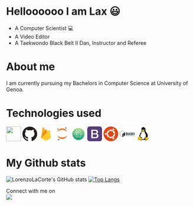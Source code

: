 # Helloooooo I am Lax 😃 
- A Computer Scientist :computer:
- A Video Editor 
- A Taekwondo Black Belt II Dan, Instructor and Referee 

# About me
I am currently pursuing my Bachelors in Computer Science at University of Genoa.

# Technologies used

<code><img height="40" width="40" src="https://upload.wikimedia.org/wikipedia/commons/thumb/3/3f/Git_icon.svg/1024px-Git_icon.svg.png"></code>
<code><img height="40" width="40" src="https://raw.githubusercontent.com/github/explore/80688e429a7d4ef2fca1e82350fe8e3517d3494d/topics/github-api/github-api.png"></code>
<code><img height="40" width="40" src="https://raw.githubusercontent.com/github/explore/80688e429a7d4ef2fca1e82350fe8e3517d3494d/topics/firebase/firebase.png"></code>
<code><img height="40" width="40" src="https://raw.githubusercontent.com/github/explore/80688e429a7d4ef2fca1e82350fe8e3517d3494d/topics/jupyter-notebook/jupyter-notebook.png"></code>
<code><img height="40" width="40" src="https://raw.githubusercontent.com/github/explore/80688e429a7d4ef2fca1e82350fe8e3517d3494d/topics/atom/atom.png"></code>
<code><img height="40" width="40" src="https://raw.githubusercontent.com/github/explore/80688e429a7d4ef2fca1e82350fe8e3517d3494d/topics/bootstrap/bootstrap.png"></code>
<code><img height="40" width="40" src="https://raw.githubusercontent.com/github/explore/80688e429a7d4ef2fca1e82350fe8e3517d3494d/topics/ubuntu/ubuntu.png"></code>
<code><img height="40" width="40" src= "https://raw.githubusercontent.com/github/explore/80688e429a7d4ef2fca1e82350fe8e3517d3494d/topics/bash/bash.png"></code>
<code><img height="40" width="40" src= "https://raw.githubusercontent.com/github/explore/80688e429a7d4ef2fca1e82350fe8e3517d3494d/topics/linux/linux.png"></code>


# My Github stats
![LorenzoLaCorte's GitHub stats](https://github-readme-stats.vercel.app/api?username=LorenzoLaCorte&hide=issues&show_icons=true&theme=gotham)
[![Top Langs](https://github-readme-stats.vercel.app/api/top-langs/?username=LorenzoLaCorte&layout=compact&theme=gotham)](https://github.com/anuraghazra/github-readme-stats)


<p>Connect with me on
<br>	
<a target="_blank" href="https://www.linkedin.com/in/lorenzo-la-corte-0b96a0167/"><img src="https://img.shields.io/badge/-LinkedIn-0077B5?style=for-the-badge&logo=Linkedin&logoColor=white"></img></a>

<br>
</p>

